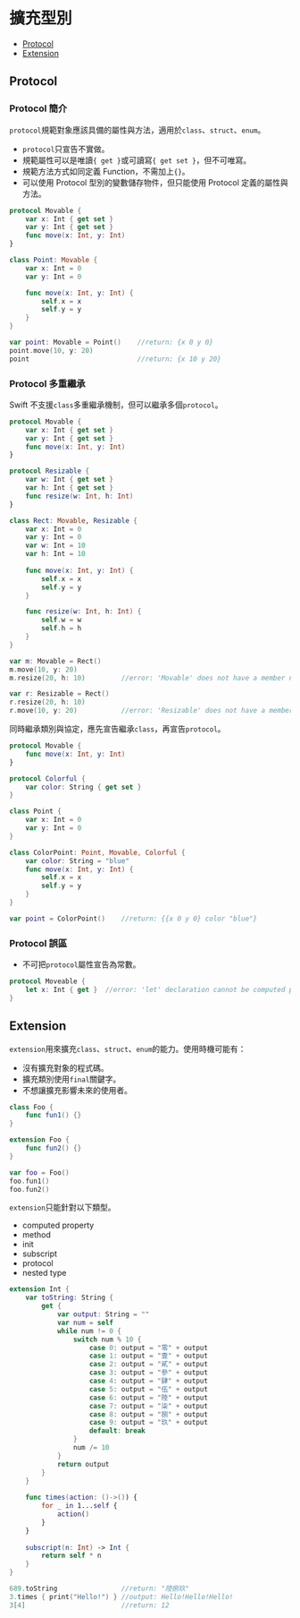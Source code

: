 # 擴充型別

- [Protocol](#Protocol)
- [Extension](#Extension)

<a name="Protocol"></a>
## Protocol

### Protocol 簡介

`protocol`規範對象應該具備的屬性與方法，適用於`class`、`struct`、`enum`。

- `protocol`只宣告不實做。
- 規範屬性可以是唯讀`{ get }`或可讀寫`{ get set }`，但不可唯寫。
- 規範方法方式如同定義 Function，不需加上`{}`。
- 可以使用 Protocol 型別的變數儲存物件，但只能使用 Protocol 定義的屬性與方法。

```swift
protocol Movable {
    var x: Int { get set }
    var y: Int { get set }
    func move(x: Int, y: Int)
}

class Point: Movable {
    var x: Int = 0
    var y: Int = 0

    func move(x: Int, y: Int) {
        self.x = x
        self.y = y
    }
}

var point: Movable = Point()    //return: {x 0 y 0}
point.move(10, y: 20)
point                           //return: {x 10 y 20}
```

### Protocol 多重繼承

Swift 不支援`class`多重繼承機制，但可以繼承多個`protocol`。

```swift
protocol Movable {
    var x: Int { get set }
    var y: Int { get set }
    func move(x: Int, y: Int)
}

protocol Resizable {
    var w: Int { get set }
    var h: Int { get set }
    func resize(w: Int, h: Int)
}

class Rect: Movable, Resizable {
    var x: Int = 0
    var y: Int = 0
    var w: Int = 10
    var h: Int = 10
    
    func move(x: Int, y: Int) {
        self.x = x
        self.y = y
    }

    func resize(w: Int, h: Int) {
        self.w = w
        self.h = h
    }
}

var m: Movable = Rect()
m.move(10, y: 20)
m.resize(20, h: 10)         //error: 'Movable' does not have a member named 'resize'

var r: Resizable = Rect()
r.resize(20, h: 10)
r.move(10, y: 20)           //error: 'Resizable' does not have a member named 'move'
```

同時繼承類別與協定，應先宣告繼承`class`，再宣告`protocol`。

```swift
protocol Movable {
    func move(x: Int, y: Int)
}

protocol Colorful {
    var color: String { get set }
}

class Point {
    var x: Int = 0
    var y: Int = 0
}

class ColorPoint: Point, Movable, Colorful {
    var color: String = "blue"
    func move(x: Int, y: Int) {
        self.x = x
        self.y = y
    }
}

var point = ColorPoint()    //return: {{x 0 y 0} color "blue"}
```

### Protocol 誤區

- 不可把`protocol`屬性宣告為常數。

```swift
protocol Moveable {
    let x: Int { get }  //error: 'let' declaration cannot be computed properties
}
```

<a name="Extension"></a>
## Extension

`extension`用來擴充`class`、`struct`、`enum`的能力。使用時機可能有：

- 沒有擴充對象的程式碼。
- 擴充類別使用`final`關鍵字。
- 不想讓擴充影響未來的使用者。

```swift
class Foo {
    func fun1() {}
}

extension Foo {
    func fun2() {}
}

var foo = Foo()
foo.fun1()
foo.fun2()
```

`extension`只能針對以下類型。

- computed property
- method
- init
- subscript
- protocol
- nested type

```swift
extension Int {
    var toString: String {
        get {
            var output: String = ""
            var num = self
            while num != 0 {
                switch num % 10 {
                    case 0: output = "零" + output
                    case 1: output = "壹" + output
                    case 2: output = "貳" + output
                    case 3: output = "參" + output
                    case 4: output = "肆" + output
                    case 5: output = "伍" + output
                    case 6: output = "陸" + output
                    case 7: output = "柒" + output
                    case 8: output = "捌" + output
                    case 9: output = "玖" + output
                    default: break
                }
                num /= 10
            }
            return output
        }
    }
    
    func times(action: ()->()) {
        for _ in 1...self {
            action()
        }
    }
    
    subscript(n: Int) -> Int {
        return self * n
    }
}

689.toString                //return: "陸捌玖"
3.times { print("Hello!") } //output: Hello!Hello!Hello!
3[4]                        //return: 12
```
